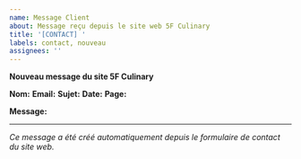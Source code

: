 ```yaml
---
name: Message Client
about: Message reçu depuis le site web 5F Culinary
title: '[CONTACT] '
labels: contact, nouveau
assignees: ''
---
```


**Nouveau message du site 5F Culinary**

**Nom:** 
**Email:** 
**Sujet:** 
**Date:** 
**Page:** 

**Message:**


---
*Ce message a été créé automatiquement depuis le formulaire de contact du site web.*
